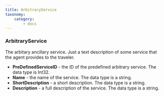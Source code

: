 ```yaml
---
title: ArbitraryService
taxonomy:
    category:
        - docs
---
```


### ArbitraryService

The arbitary ancillary service. Just a text description of some service that the agent provides to the traveler.

-   **PreDefinedServiceID** - the ID of the predefined arbitrary service. The data type is Int32.
-   **Name** - the name of the service. The data type is a string.
-   **ShortDescription** - a short description. The data type is a string.
-   **Description** - a full description of the service. The data type is a string.